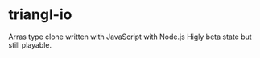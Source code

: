 # triangl-io
Arras type clone written with JavaScript with Node.js
Higly beta state but still playable.
